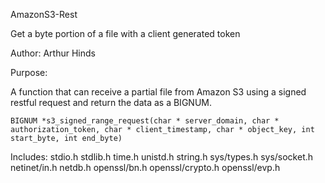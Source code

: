AmazonS3-Rest

Get a byte portion of a file with a client generated token</p>

Author:    Arthur Hinds
  
Purpose:    
  
A function that can receive a partial
              file from Amazon S3 using a signed
              restful request and return the data as
              a BIGNUM.

<code>BIGNUM *s3_signed_range_request(char * server_domain,
                                char * authorization_token,
                                char * client_timestamp,
                                char * object_key,
                                int start_byte,
                                int end_byte)</code>

Includes:
stdio.h
stdlib.h
time.h
unistd.h
string.h
sys/types.h
sys/socket.h
netinet/in.h
netdb.h
openssl/bn.h
openssl/crypto.h
openssl/evp.h
